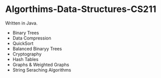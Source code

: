 # Algorthims-Data-Structures-CS211

Written in Java.

 - Binary Trees
 - Data Compression
 - QuickSort
 - Balanced Binaryy Trees
 - Cryptography
 - Hash Tables
 - Graphs & Weighted Graphs
 - String Seraching Algorithms
